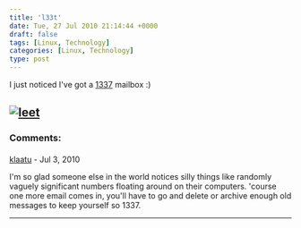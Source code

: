```yaml
---
title: 'l33t'
date: Tue, 27 Jul 2010 21:14:44 +0000
draft: false
tags: [Linux, Technology]
categories: [Linux, Technology]
type: post
---
```


I just noticed I've got a [1337](http://en.wikipedia.org/wiki/Leet) mailbox :)

[![](http://zeusville.files.wordpress.com/2010/07/leet.png "leet")](http://zeusville.files.wordpress.com/2010/07/leet.png)
---
### Comments:
#### 
[klaatu](http://www.thebadapples.info "gort.klaatu@gmail.com") - <time datetime="2010-07-28 07:59:13">Jul 3, 2010</time>

I'm so glad someone else in the world notices silly things like randomly vaguely significant numbers floating around on their computers. 'course one more email comes in, you'll have to go and delete or archive enough old messages to keep yourself so 1337.
<hr />
